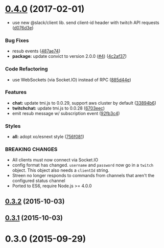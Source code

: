 <a name="0.4.0"></a>
# [0.4.0](https://github.com/SupportClass/streen/compare/v0.3.2...v0.4.0) (2017-02-01)


* use new @slack/client lib. send client-id header with twitch API requests ([d076d3e](https://github.com/SupportClass/streen/commit/d076d3e))


### Bug Fixes

* resub events ([487ae74](https://github.com/SupportClass/streen/commit/487ae74))
* **package:** update convict to version 2.0.0 ([#4](https://github.com/SupportClass/streen/issues/4)) ([4c2af37](https://github.com/SupportClass/streen/commit/4c2af37))


### Code Refactoring

* use WebSockets (via Socket.IO) instead of RPC ([885d44e](https://github.com/SupportClass/streen/commit/885d44e))


### Features

* **chat:** update tmi.js to 0.0.29, support aws cluster by default ([33894b6](https://github.com/SupportClass/streen/commit/33894b6))
* **twitchchat:** update tmi.js to 0.0.28 ([6703eec](https://github.com/SupportClass/streen/commit/6703eec))
* emit resub message w/ subscription event ([92fb3c4](https://github.com/SupportClass/streen/commit/92fb3c4))


### Styles

* **all:** adopt xo/esnext style ([756f081](https://github.com/SupportClass/streen/commit/756f081))


### BREAKING CHANGES

* All clients must now connect via Socket.IO
* config format has changed. `username` and `password` now go in a `twitch` object. This object also needs a `clientId` string.
* Streen no longer responds to commands from channels that aren't the configured status channel
* Ported to ES6, require Node.js >= 4.0.0



<a name="0.3.2"></a>
## [0.3.2](https://github.com/SupportClass/streen/compare/v0.3.1...v0.3.2) (2015-10-03)



<a name="0.3.1"></a>
## [0.3.1](https://github.com/SupportClass/streen/compare/v0.3.0...v0.3.1) (2015-10-03)



<a name="0.3.0"></a>
# 0.3.0 (2015-09-29)



